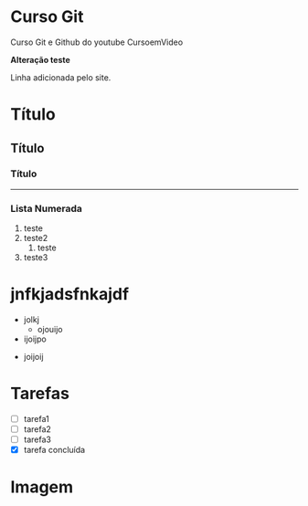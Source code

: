 # Curso Git
 Curso Git e Github do youtube CursoemVideo

 **Alteração teste**
 
 Linha adicionada pelo site.
 
 # Título
 ## Título
 ### Título
 
---

### Lista Numerada
1. teste
1. teste2
   1. teste
1. teste3


# jnfkjadsfnkajdf
* jolkj
   * ojouijo
* ijoijpo
- joijoij


# Tarefas
- [ ] tarefa1
- [ ] tarefa2
- [ ] tarefa3
- [x] tarefa concluída

# Imagem









